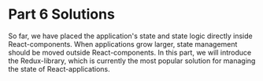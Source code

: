# Part 6 Solutions

So far, we have placed the application's state and state logic directly inside React-components. When applications grow larger, state management should be moved outside React-components. In this part, we will introduce the Redux-library, which is currently the most popular solution for managing the state of React-applications.